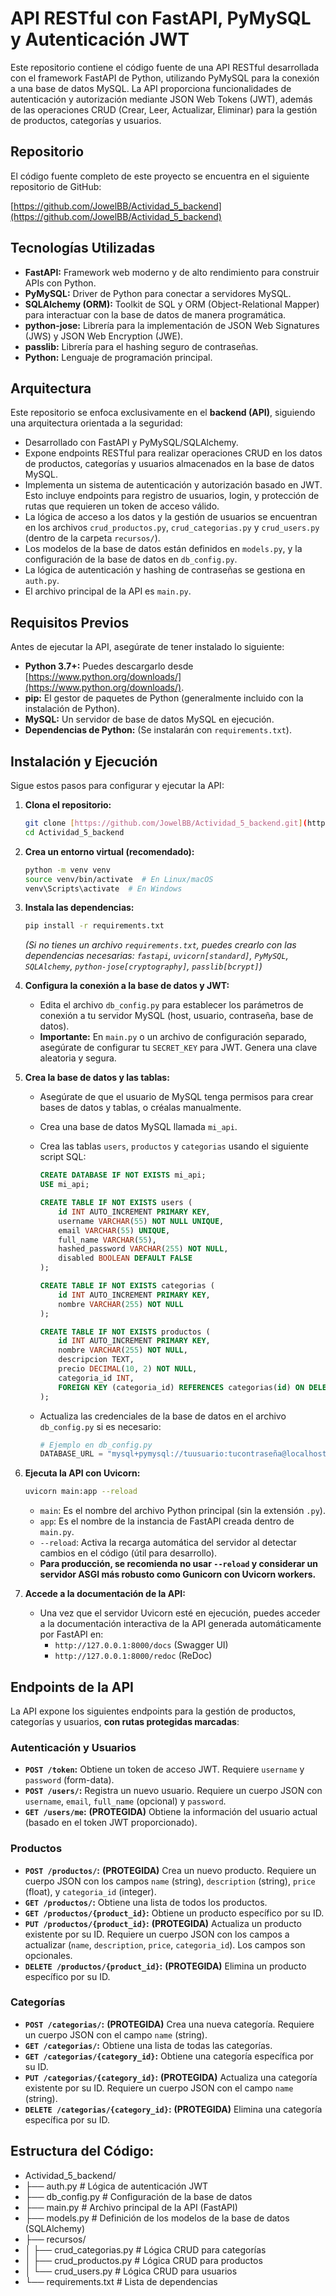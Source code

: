 # API RESTful con FastAPI, PyMySQL y Autenticación JWT

Este repositorio contiene el código fuente de una API RESTful desarrollada con el framework FastAPI de Python, utilizando PyMySQL para la conexión a una base de datos MySQL. La API proporciona funcionalidades de autenticación y autorización mediante JSON Web Tokens (JWT), además de las operaciones CRUD (Crear, Leer, Actualizar, Eliminar) para la gestión de productos, categorías y usuarios.

## Repositorio

El código fuente completo de este proyecto se encuentra en el siguiente repositorio de GitHub:

[https://github.com/JowelBB/Actividad_5_backend](https://github.com/JowelBB/Actividad_5_backend)

## Tecnologías Utilizadas

* **FastAPI:** Framework web moderno y de alto rendimiento para construir APIs con Python.
* **PyMySQL:** Driver de Python para conectar a servidores MySQL.
* **SQLAlchemy (ORM):** Toolkit de SQL y ORM (Object-Relational Mapper) para interactuar con la base de datos de manera programática.
* **python-jose:** Librería para la implementación de JSON Web Signatures (JWS) y JSON Web Encryption (JWE).
* **passlib:** Librería para el hashing seguro de contraseñas.
* **Python:** Lenguaje de programación principal.

## Arquitectura

Este repositorio se enfoca exclusivamente en el **backend (API)**, siguiendo una arquitectura orientada a la seguridad:

* Desarrollado con FastAPI y PyMySQL/SQLAlchemy.
* Expone endpoints RESTful para realizar operaciones CRUD en los datos de productos, categorías y usuarios almacenados en la base de datos MySQL.
* Implementa un sistema de autenticación y autorización basado en JWT. Esto incluye endpoints para registro de usuarios, login, y protección de rutas que requieren un token de acceso válido.
* La lógica de acceso a los datos y la gestión de usuarios se encuentran en los archivos `crud_productos.py`, `crud_categorias.py` y `crud_users.py` (dentro de la carpeta `recursos/`).
* Los modelos de la base de datos están definidos en `models.py`, y la configuración de la base de datos en `db_config.py`.
* La lógica de autenticación y hashing de contraseñas se gestiona en `auth.py`.
* El archivo principal de la API es `main.py`.

## Requisitos Previos

Antes de ejecutar la API, asegúrate de tener instalado lo siguiente:

* **Python 3.7+:** Puedes descargarlo desde [https://www.python.org/downloads/](https://www.python.org/downloads/).
* **pip:** El gestor de paquetes de Python (generalmente incluido con la instalación de Python).
* **MySQL:** Un servidor de base de datos MySQL en ejecución.
* **Dependencias de Python:** (Se instalarán con `requirements.txt`).

## Instalación y Ejecución

Sigue estos pasos para configurar y ejecutar la API:

1.  **Clona el repositorio:**
    ```bash
    git clone [https://github.com/JowelBB/Actividad_5_backend.git](https://github.com/JowelBB/Actividad_5_backend.git)
    cd Actividad_5_backend
    ```

2.  **Crea un entorno virtual (recomendado):**
    ```bash
    python -m venv venv
    source venv/bin/activate  # En Linux/macOS
    venv\Scripts\activate  # En Windows
    ```

3.  **Instala las dependencias:**
    ```bash
    pip install -r requirements.txt
    ```
    *(Si no tienes un archivo `requirements.txt`, puedes crearlo con las dependencias necesarias: `fastapi`, `uvicorn[standard]`, `PyMySQL`, `SQLAlchemy`, `python-jose[cryptography]`, `passlib[bcrypt]`)*

4.  **Configura la conexión a la base de datos y JWT:**
    * Edita el archivo `db_config.py` para establecer los parámetros de conexión a tu servidor MySQL (host, usuario, contraseña, base de datos).
    * **Importante:** En `main.py` o un archivo de configuración separado, asegúrate de configurar tu `SECRET_KEY` para JWT. Genera una clave aleatoria y segura.

5.  **Crea la base de datos y las tablas:**
    * Asegúrate de que el usuario de MySQL tenga permisos para crear bases de datos y tablas, o créalas manualmente.
    * Crea una base de datos MySQL llamada `mi_api`.
    * Crea las tablas `users`, `productos` y `categorias` usando el siguiente script SQL:

        ```sql
        CREATE DATABASE IF NOT EXISTS mi_api;
        USE mi_api;

        CREATE TABLE IF NOT EXISTS users (
            id INT AUTO_INCREMENT PRIMARY KEY,
            username VARCHAR(55) NOT NULL UNIQUE,
            email VARCHAR(55) UNIQUE,
            full_name VARCHAR(55),
            hashed_password VARCHAR(255) NOT NULL,
            disabled BOOLEAN DEFAULT FALSE
        );

        CREATE TABLE IF NOT EXISTS categorias (
            id INT AUTO_INCREMENT PRIMARY KEY,
            nombre VARCHAR(255) NOT NULL
        );

        CREATE TABLE IF NOT EXISTS productos (
            id INT AUTO_INCREMENT PRIMARY KEY,
            nombre VARCHAR(255) NOT NULL,
            descripcion TEXT,
            precio DECIMAL(10, 2) NOT NULL,
            categoria_id INT,
            FOREIGN KEY (categoria_id) REFERENCES categorias(id) ON DELETE SET NULL
        );
        ```

    * Actualiza las credenciales de la base de datos en el archivo `db_config.py` si es necesario:

        ```python
        # Ejemplo en db_config.py
        DATABASE_URL = "mysql+pymysql://tuusuario:tucontraseña@localhost:3306/mi_api"
        ```

6.  **Ejecuta la API con Uvicorn:**
    ```bash
    uvicorn main:app --reload
    ```
    * `main`: Es el nombre del archivo Python principal (sin la extensión `.py`).
    * `app`: Es el nombre de la instancia de FastAPI creada dentro de `main.py`.
    * `--reload`: Activa la recarga automática del servidor al detectar cambios en el código (útil para desarrollo).
    * **Para producción, se recomienda no usar `--reload` y considerar un servidor ASGI más robusto como Gunicorn con Uvicorn workers.**

7.  **Accede a la documentación de la API:**
    * Una vez que el servidor Uvicorn esté en ejecución, puedes acceder a la documentación interactiva de la API generada automáticamente por FastAPI en:
        * `http://127.0.0.1:8000/docs` (Swagger UI)
        * `http://127.0.0.1:8000/redoc` (ReDoc)

## Endpoints de la API

La API expone los siguientes endpoints para la gestión de productos, categorías y usuarios, **con rutas protegidas marcadas**:

### Autenticación y Usuarios

* **`POST /token`:** Obtiene un token de acceso JWT. Requiere `username` y `password` (form-data).
* **`POST /users/`:** Registra un nuevo usuario. Requiere un cuerpo JSON con `username`, `email`, `full_name` (opcional) y `password`.
* **`GET /users/me`:** **(PROTEGIDA)** Obtiene la información del usuario actual (basado en el token JWT proporcionado).

### Productos

* **`POST /productos/`:** **(PROTEGIDA)** Crea un nuevo producto. Requiere un cuerpo JSON con los campos `name` (string), `description` (string), `price` (float), y `categoria_id` (integer).
* **`GET /productos/`:** Obtiene una lista de todos los productos.
* **`GET /productos/{product_id}`:** Obtiene un producto específico por su ID.
* **`PUT /productos/{product_id}`:** **(PROTEGIDA)** Actualiza un producto existente por su ID. Requiere un cuerpo JSON con los campos a actualizar (`name`, `description`, `price`, `categoria_id`). Los campos son opcionales.
* **`DELETE /productos/{product_id}`:** **(PROTEGIDA)** Elimina un producto específico por su ID.

### Categorías

* **`POST /categorias/`:** **(PROTEGIDA)** Crea una nueva categoría. Requiere un cuerpo JSON con el campo `name` (string).
* **`GET /categorias/`:** Obtiene una lista de todas las categorías.
* **`GET /categorias/{category_id}`:** Obtiene una categoría específica por su ID.
* **`PUT /categorias/{category_id}`:** **(PROTEGIDA)** Actualiza una categoría existente por su ID. Requiere un cuerpo JSON con el campo `name` (string).
* **`DELETE /categorias/{category_id}`:** **(PROTEGIDA)** Elimina una categoría específica por su ID.

## Estructura del Código:

* Actividad_5_backend/
* ├── auth.py             # Lógica de autenticación JWT
* ├── db_config.py        # Configuración de la base de datos
* ├── main.py             # Archivo principal de la API (FastAPI)
* ├── models.py           # Definición de los modelos de la base de datos (SQLAlchemy)
* ├── recursos/
* │   ├── crud_categorias.py # Lógica CRUD para categorías
* │   ├── crud_productos.py  # Lógica CRUD para productos
* │   └── crud_users.py      # Lógica CRUD para usuarios
* └── requirements.txt    # Lista de dependencias
